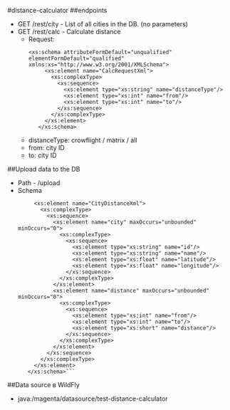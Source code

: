 #distance-calculator 
##endpoints
- GET /rest/city - List of all cities in the DB. (no parameters)
- GET /rest/calc - Calculate distance
    - Request:
         ```
        <xs:schema attributeFormDefault="unqualified" elementFormDefault="qualified" xmlns:xs="http://www.w3.org/2001/XMLSchema">
              <xs:element name="CalcRequestXml">
                <xs:complexType>
                  <xs:sequence>
                    <xs:element type="xs:string" name="distanceType"/>
                    <xs:element type="xs:int" name="from"/>
                    <xs:element type="xs:int" name="to"/>
                  </xs:sequence>
                </xs:complexType>
              </xs:element>
            </xs:schema>
        ```
    - distanceType: crowflight / matrix / all
    - from: city ID
    - to: city ID
    
##Upload data to the DB
- Path - /upload
- Schema
    ```<xs:schema attributeFormDefault="unqualified" elementFormDefault="qualified" xmlns:xs="http://www.w3.org/2001/XMLSchema">
         <xs:element name="CityDistanceXml">
           <xs:complexType>
             <xs:sequence>
               <xs:element name="city" maxOccurs="unbounded" minOccurs="0">
                 <xs:complexType>
                   <xs:sequence>
                     <xs:element type="xs:string" name="id"/>
                     <xs:element type="xs:string" name="name"/>
                     <xs:element type="xs:float" name="latitude"/>
                     <xs:element type="xs:float" name="longitude"/>
                   </xs:sequence>
                 </xs:complexType>
               </xs:element>
               <xs:element name="distance" maxOccurs="unbounded" minOccurs="0">
                 <xs:complexType>
                   <xs:sequence>
                     <xs:element type="xs:int" name="from"/>
                     <xs:element type="xs:int" name="to"/>
                     <xs:element type="xs:short" name="distance"/>
                   </xs:sequence>
                 </xs:complexType>
               </xs:element>
             </xs:sequence>
           </xs:complexType>
         </xs:element>
       </xs:schema>```
 ##Data source в WildFly 
  - java:/magenta/datasource/test-distance-calculator